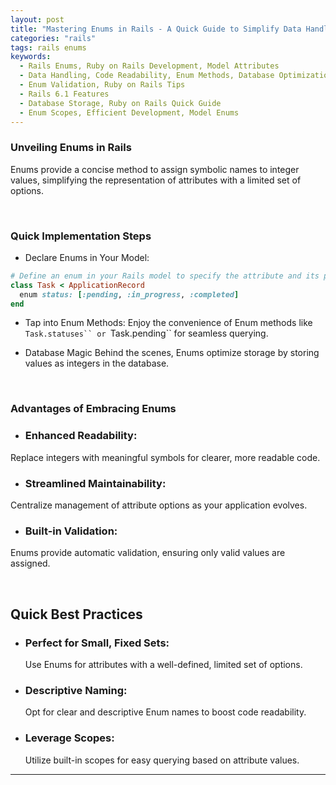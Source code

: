 ```yaml
---
layout: post
title: "Mastering Enums in Rails - A Quick Guide to Simplify Data Handling"
categories: "rails"
tags: rails enums
keywords:
  - Rails Enums, Ruby on Rails Development, Model Attributes
  - Data Handling, Code Readability, Enum Methods, Database Optimization, Ruby on Rails Best Practices Code
  - Enum Validation, Ruby on Rails Tips
  - Rails 6.1 Features
  - Database Storage, Ruby on Rails Quick Guide
  - Enum Scopes, Efficient Development, Model Enums
---
```



### Unveiling Enums in Rails

Enums provide a concise method to assign symbolic names to integer values, simplifying the representation of attributes with a limited set of options.

<br/>

### Quick Implementation Steps
- Declare Enums in Your Model:

```ruby
# Define an enum in your Rails model to specify the attribute and its possible values.
class Task < ApplicationRecord
  enum status: [:pending, :in_progress, :completed]
end
```

- Tap into Enum Methods:
  Enjoy the convenience of Enum methods like `Task.statuses`` or `Task.pending`` for seamless querying.

- Database Magic
Behind the scenes, Enums optimize storage by storing values as integers in the database.

<br/>

### Advantages of Embracing Enums

- ### Enhanced Readability:
Replace integers with meaningful symbols for clearer, more readable code.

- ### Streamlined Maintainability:
Centralize management of attribute options as your application evolves.

- ### Built-in Validation:
Enums provide automatic validation, ensuring only valid values are assigned.


<br/>

## Quick Best Practices

- ### Perfect for Small, Fixed Sets:
  Use Enums for attributes with a well-defined, limited set of options.

- ### Descriptive Naming:
  Opt for clear and descriptive Enum names to boost code readability.

- ### Leverage Scopes:
  Utilize built-in scopes for easy querying based on attribute values.

<hr/>
